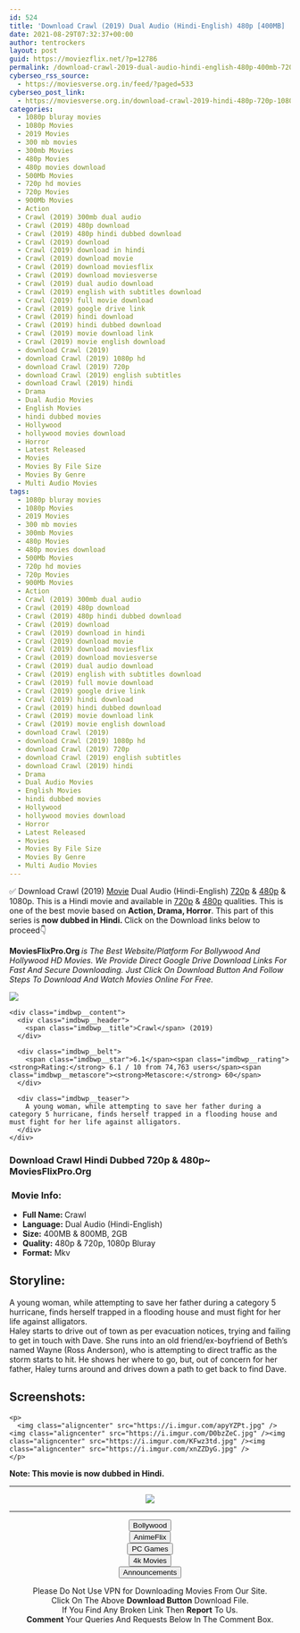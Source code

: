```yaml
---
id: 524
title: 'Download Crawl (2019) Dual Audio (Hindi-English) 480p [400MB] || 720p [800MB] || 1080p [2GB]'
date: 2021-08-29T07:32:37+00:00
author: tentrockers
layout: post
guid: https://moviezflix.net/?p=12786
permalink: /download-crawl-2019-dual-audio-hindi-english-480p-400mb-720p-800mb-1080p-2gb/
cyberseo_rss_source:
  - https://moviesverse.org.in/feed/?paged=533
cyberseo_post_link:
  - https://moviesverse.org.in/download-crawl-2019-hindi-480p-720p-1080p-2/
categories:
  - 1080p bluray movies
  - 1080p Movies
  - 2019 Movies
  - 300 mb movies
  - 300mb Movies
  - 480p Movies
  - 480p movies download
  - 500Mb Movies
  - 720p hd movies
  - 720p Movies
  - 900Mb Movies
  - Action
  - Crawl (2019) 300mb dual audio
  - Crawl (2019) 480p download
  - Crawl (2019) 480p hindi dubbed download
  - Crawl (2019) download
  - Crawl (2019) download in hindi
  - Crawl (2019) download movie
  - Crawl (2019) download moviesflix
  - Crawl (2019) download moviesverse
  - Crawl (2019) dual audio download
  - Crawl (2019) english with subtitles download
  - Crawl (2019) full movie download
  - Crawl (2019) google drive link
  - Crawl (2019) hindi download
  - Crawl (2019) hindi dubbed download
  - Crawl (2019) movie download link
  - Crawl (2019) movie english download
  - download Crawl (2019)
  - download Crawl (2019) 1080p hd
  - download Crawl (2019) 720p
  - download Crawl (2019) english subtitles
  - download Crawl (2019) hindi
  - Drama
  - Dual Audio Movies
  - English Movies
  - hindi dubbed movies
  - Hollywood
  - hollywood movies download
  - Horror
  - Latest Released
  - Movies
  - Movies By File Size
  - Movies By Genre
  - Multi Audio Movies
tags:
  - 1080p bluray movies
  - 1080p Movies
  - 2019 Movies
  - 300 mb movies
  - 300mb Movies
  - 480p Movies
  - 480p movies download
  - 500Mb Movies
  - 720p hd movies
  - 720p Movies
  - 900Mb Movies
  - Action
  - Crawl (2019) 300mb dual audio
  - Crawl (2019) 480p download
  - Crawl (2019) 480p hindi dubbed download
  - Crawl (2019) download
  - Crawl (2019) download in hindi
  - Crawl (2019) download movie
  - Crawl (2019) download moviesflix
  - Crawl (2019) download moviesverse
  - Crawl (2019) dual audio download
  - Crawl (2019) english with subtitles download
  - Crawl (2019) full movie download
  - Crawl (2019) google drive link
  - Crawl (2019) hindi download
  - Crawl (2019) hindi dubbed download
  - Crawl (2019) movie download link
  - Crawl (2019) movie english download
  - download Crawl (2019)
  - download Crawl (2019) 1080p hd
  - download Crawl (2019) 720p
  - download Crawl (2019) english subtitles
  - download Crawl (2019) hindi
  - Drama
  - Dual Audio Movies
  - English Movies
  - hindi dubbed movies
  - Hollywood
  - hollywood movies download
  - Horror
  - Latest Released
  - Movies
  - Movies By File Size
  - Movies By Genre
  - Multi Audio Movies
---
```

<div class="thecontent clearfix">
  <p>
    ✅ Download Crawl (2019) <a href="https://moviesverse.org.in/category/movies/" data-wpel-link="internal">Movie</a> Dual Audio (Hindi-English) <a href="https://moviesverse.org.in/720p-movies/" data-wpel-link="internal">720p</a>&nbsp;&&nbsp;<a href="https://moviesverse.org.in/480p-movies/" data-wpel-link="internal">480p</a> & 1080p. This is a Hindi movie and available in <a href="https://moviesverse.org.in/720p-movies/" data-wpel-link="internal">720p</a>&nbsp;&&nbsp;<a href="https://moviesverse.org.in/480p-movies/" data-wpel-link="internal">480p</a> qualities. This is one of the best movie based on <strong>Action, Drama, Horror</strong>. This part of this series is <strong>now dubbed in <span>Hindi.&nbsp;</span></strong><span>Click on the Download links below to proceed👇</span>
  </p>
  
  <p>
    <strong><span>MoviesFlixPro.Org&nbsp;</span></strong><em>is The Best Website/Platform For Bollywood And Hollywood HD Movies. We Provide Direct Google Drive Download Links For Fast And Secure Downloading. Just Click On Download Button And Follow Steps To&nbsp;Download And Watch Movies Online For Free.</em>
  </p>
  
  <div class="imdbwp imdbwp--movie dark">
    <div class="imdbwp__thumb">
      <a class="imdbwp__link" target="_blank" title="Crawl" href="https://www.imdb.com/title/tt8364368/" rel="nofollow external noopener noreferrer" data-wpel-link="external"><img class="imdbwp__img" src="https://m.media-amazon.com/images/M/MV5BNTk4MTliYzgtOGI2Ni00N2I5LTg4MjktZTkzZTE0MWVjNGEyXkEyXkFqcGdeQXVyMTA3MTA4Mzgw._V1_SX300.jpg" /></a>
    </div>
    
    <div class="imdbwp__content">
      <div class="imdbwp__header">
        <span class="imdbwp__title">Crawl</span> (2019)
      </div>
      
      <div class="imdbwp__belt">
        <span class="imdbwp__star">6.1</span><span class="imdbwp__rating"><strong>Rating:</strong> 6.1 / 10 from 74,763 users</span><span class="imdbwp__metascore"><strong>Metascore:</strong> 60</span>
      </div>
      
      <div class="imdbwp__teaser">
        A young woman, while attempting to save her father during a category 5 hurricane, finds herself trapped in a flooding house and must fight for her life against alligators.
      </div>
    </div>
  </div>
  
  <h3>
    <span>Download Crawl Hindi Dubbed 720p & 480p~ MoviesFlixPro.Org</span>
  </h3>
  
  <h3>
    <span>&nbsp;Movie Info:&nbsp;</span>
  </h3>
  
  <ul>
    <li>
      <strong>Full Name: </strong>Crawl
    </li>
    <li>
      <strong>Language:</strong> Dual Audio (Hindi-English)
    </li>
    <li>
      <strong>Size:</strong> 400MB & 800MB, 2GB
    </li>
    <li>
      <strong>Quality:</strong> 480p & 720p, 1080p Bluray
    </li>
    <li>
      <strong>Format:</strong>&nbsp;Mkv
    </li>
  </ul>
  
  <h2>
    <span>Storyline:</span>
  </h2>
  
  <div class="summary_text">
    A young woman, while attempting to save her father during a category 5 hurricane, finds herself trapped in a flooding house and must fight for her life against alligators.
  </div>
  
  <div>
    Haley starts to drive out of town as per evacuation notices, trying and failing to get in touch with Dave. She runs into an old friend/ex-boyfriend of Beth’s named Wayne (Ross Anderson), who is attempting to direct traffic as the storm starts to hit. He shows her where to go, but, out of concern for her father, Haley turns around and drives down a path to get back to find Dave.
  </div>
  
  <div class="summary_text">
    <h2>
      <span>Screenshots:</span>
    </h2>
    
    <p>
      <img class="aligncenter" src="https://i.imgur.com/apyYZPt.jpg" /><img class="aligncenter" src="https://i.imgur.com/D0bzZeC.jpg" /><img class="aligncenter" src="https://i.imgur.com/KFwz3td.jpg" /><img class="aligncenter" src="https://i.imgur.com/xnZZDyG.jpg" />
    </p>
  </div>
  
  <div class="inline canwrap">
    <div class="inline canwrap">
      <div class="inline canwrap">
        <div class="inline canwrap">
          <p>
            <span><strong>Note: This movie is now dubbed in Hindi.</strong></span>
          </p>
        </div>
      </div>
    </div>
  </div>
</div>

<center>
  </p> 
  
  <hr />
  
  <p>
    <a href="http://gdrivepro.xyz/join.php" data-wpel-link="external" target="_blank" rel="nofollow external noopener noreferrer"><img src="https://i.imgur.com/FhMdWdW.png" /></a>
  </p>
  
  <hr />
  
  <p>
    <a href="https://dogemovies.xyz" target="_blank" data-wpel-link="external" rel="nofollow external noopener noreferrer"><button class="button button5">Bollywood</button></a><br /> <a href="https://animeflix.in" target="_blank" data-wpel-link="external" rel="nofollow external noopener noreferrer"><button class="button button5">AnimeFlix</button></a><br /> <a href="https://gamesflix.net/" target="_blank" data-wpel-link="external" rel="nofollow external noopener noreferrer"><button class="button button5">PC Games</button></a><br /> <a href="https://uhdmovies.in" target="_blank" data-wpel-link="external" rel="nofollow external noopener noreferrer"><button class="button button5">4k Movies</button></a><br /> <a href="https://moviesverse.org.in/announcements/" target="_blank" data-wpel-link="internal" rel="noopener"><button class="button button5">Announcements</button></a>
  </p>
  
  <div class="alert alert-danger">
    Please Do Not Use VPN for Downloading Movies From Our Site.
  </div>
  
  <div class="alert alert-success">
    Click On The Above <strong>Download Button</strong> Download File.
  </div>
  
  <div class="alert alert-warning">
    If You Find Any Broken Link Then <strong>Report</strong> To Us.
  </div>
  
  <div class="alert alert-info">
    <strong>Comment</strong> Your Queries And Requests Below In The Comment Box.
  </div>
  
  <p>
    </center>
  </p>
